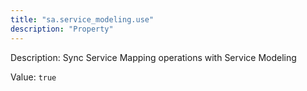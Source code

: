 ```yaml
---
title: "sa.service_modeling.use"
description: "Property"
---
```


Description: Sync Service Mapping operations with Service Modeling

Value: `true`